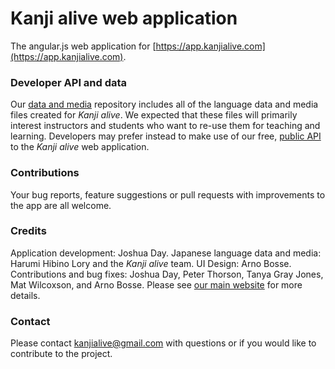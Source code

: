 # Kanji alive web application

The angular.js web application for [https://app.kanjialive.com](https://app.kanjialive.com).

### Developer API and data

Our [data and media](https://github.com/kanjialive/data-media) repository includes all of the language data and media files created for _Kanji alive_. We expected that these files will primarily interest instructors and students who want to re-use them for teaching and learning. Developers may prefer instead to make use of our free, [public API](https://app.kanjialive.com/api/docs/) to the _Kanji alive_ web application. 

### Contributions

Your bug reports, feature suggestions or pull requests with improvements to the app are all welcome.

### Credits

Application development: Joshua Day. Japanese language data and media: Harumi Hibino Lory and the _Kanji alive_ team. UI Design: Arno Bosse. Contributions and bug fixes: Joshua Day, Peter Thorson, Tanya Gray Jones, Mat Wilcoxson, and Arno Bosse. Please see [our main website](http://kanjialive.com/credits/) for more details.

### Contact

Please contact kanjialive@gmail.com with questions or if you would like to contribute to the project. 
